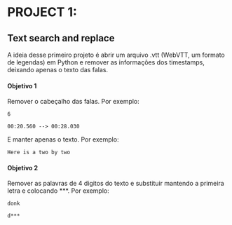 # PROJECT 1:
## Text search and replace

A ideia desse primeiro projeto é abrir um arquivo .vtt (WebVTT, um formato de legendas) em Python e remover as informações dos timestamps, deixando apenas o texto das falas.


#### Objetivo 1
Remover o cabeçalho das falas. Por exemplo:

`6`

`00:20.560 --> 00:28.030`

E manter apenas o texto. Por exemplo:

`Here is a two by two`

#### Objetivo 2
Remover as palavras de 4 digitos do texto e substituir mantendo a primeira letra e colocando ***. Por exemplo:

`donk`

`d***`
